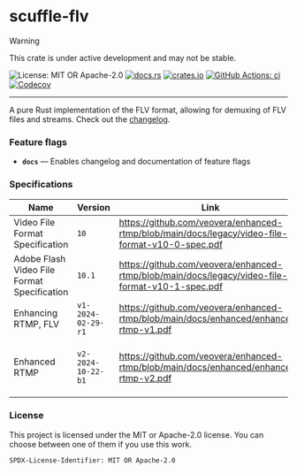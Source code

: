 <!-- cargo-sync-rdme title [[ -->
# scuffle-flv
<!-- cargo-sync-rdme ]] -->

> [!WARNING]  
> This crate is under active development and may not be stable.

<!-- cargo-sync-rdme badge [[ -->
![License: MIT OR Apache-2.0](https://img.shields.io/crates/l/scuffle-flv.svg?style=flat-square)
[![docs.rs](https://img.shields.io/docsrs/scuffle-flv.svg?logo=docs.rs&style=flat-square)](https://docs.rs/scuffle-flv)
[![crates.io](https://img.shields.io/crates/v/scuffle-flv.svg?logo=rust&style=flat-square)](https://crates.io/crates/scuffle-flv)
[![GitHub Actions: ci](https://img.shields.io/github/actions/workflow/status/scufflecloud/scuffle/ci.yaml.svg?label=ci&logo=github&style=flat-square)](https://github.com/scufflecloud/scuffle/actions/workflows/ci.yaml)
[![Codecov](https://img.shields.io/codecov/c/github/scufflecloud/scuffle.svg?label=codecov&logo=codecov&style=flat-square)](https://codecov.io/gh/scufflecloud/scuffle)
<!-- cargo-sync-rdme ]] -->

---

<!-- cargo-sync-rdme rustdoc [[ -->
A pure Rust implementation of the FLV format, allowing for demuxing of FLV
files and streams.
Check out the [changelog](./CHANGELOG.md).

### Feature flags

* **`docs`** —  Enables changelog and documentation of feature flags

### Specifications

|Name|Version|Link|Comments|
|----|-------|----|--------|
|Video File Format Specification|`10`|<https://github.com/veovera/enhanced-rtmp/blob/main/docs/legacy/video-file-format-v10-0-spec.pdf>||
|Adobe Flash Video File Format Specification|`10.1`|<https://github.com/veovera/enhanced-rtmp/blob/main/docs/legacy/video-file-format-v10-1-spec.pdf>|Refered to as ‘Legacy FLV spec’ in this documentation|
|Enhancing RTMP, FLV|`v1-2024-02-29-r1`|<https://github.com/veovera/enhanced-rtmp/blob/main/docs/enhanced/enhanced-rtmp-v1.pdf>||
|Enhanced RTMP|`v2-2024-10-22-b1`|<https://github.com/veovera/enhanced-rtmp/blob/main/docs/enhanced/enhanced-rtmp-v2.pdf>|Refered to as ‘Enhanced RTMP spec’ in this documentation|

### License

This project is licensed under the MIT or Apache-2.0 license.
You can choose between one of them if you use this work.

`SPDX-License-Identifier: MIT OR Apache-2.0`
<!-- cargo-sync-rdme ]] -->
